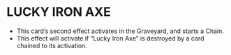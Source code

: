 
# LUCKY IRON AXE

*   This card’s second effect activates in the Graveyard, and starts a Chain.
*   This effect will activate if “Lucky Iron Axe” is destroyed by a card chained to its activation.

  